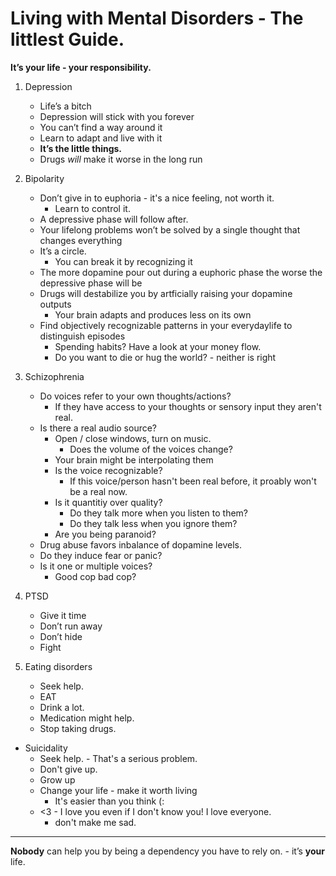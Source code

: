 

# Living with Mental Disorders - The littlest Guide.

**It’s your life - your responsibility.**

1. Depression
	* Life’s a bitch
	* Depression will stick with you forever
	* You can’t find a way around it
	* Learn to adapt and live with it
	*	**It’s the little things.**
	* Drugs *will* make it worse in the long run

2. Bipolarity
	* Don’t give in to euphoria - it's a nice feeling, not worth it.
		* Learn to control it.
	* A depressive phase will follow after.
	* Your lifelong problems won’t be solved by a single thought that changes everything
	* It’s a circle.
		* You can break it by recognizing it
	* The more dopamine pour out during a euphoric phase the worse the depressive
phase will be
	* Drugs will destabilize you by artficially raising your dopamine outputs
		* Your brain adapts and produces less on its own
	*	Find objectively recognizable patterns in your everydaylife to distinguish episodes
		* Spending habits? Have a look at your money flow. 
		* Do you want to die or hug the world? - neither is right
3. Schizophrenia
	*	Do voices refer to your own thoughts/actions?
		*	If they have access to your thoughts or sensory input they aren't real.
	*	Is there a real audio source? 
		*	Open / close windows, turn on music.
			*	Does the volume of the voices change?
		* Your brain might be interpolating them
		* Is the voice recognizable? 
			* If this voice/person hasn't been real before, it proably won't be a real now.
		* Is it quantitiy over quality?
			* Do they talk more when you listen to them?
			* Do they talk less when you ignore them?
		* Are you being paranoid?
	* Drug abuse favors inbalance of dopamine levels.
	* Do they induce fear or panic?
	* Is it one or multiple voices?
		* Good cop bad cop?
4. PTSD
	* Give it time
	* Don’t run away 
	* Don’t hide
	* Fight
5. Eating disorders
	* Seek help.
	* EAT 
	* Drink a lot. 
	* Medication might help. 
	* Stop taking drugs.
* Suicidality
	* Seek help. - That's a serious problem.
	* Don't give up.
	* Grow up
	* Change your life - make it worth living
		* It's easier than you think (: 
	* <3 - I love you even if I don't know you! I love everyone.
		* don't make me sad.
----
**Nobody** can help you by being a dependency you have to rely on. - it’s **your** life.

<!--stackedit_data:
eyJwcm9wZXJ0aWVzIjoidGl0bGU6IExpdmluZyBXaXRoIE1lbn
RhbCBEaXNvcmRlcnMgLSBUaGUgTGl0dGxlc3QgR3VpZGVcbmF1
dGhvcjogTW9yaXR6IFJvZXNzbGVyXG50YWdzOiAnZGVwcmVzc2
lvbiwgYmlwb2xhciBkaXNvcmRlciwgc2NoaXpvcGhyZW5pYSwg
ZWF0aW5nIGRpc29yZGVyLCBQVFNELCdcbmNhdGVnb3JpZXM6IC
dHdWlkZXMsIExpZmVzdHlsZSdcbmV4Y2VycHQ6ID4tXG4gIEEg
ZmV3IHRoaW5ncyBJIGxlYXJudCBsaXZpbmcgd2l0aCBkZXByZX
NzaW9uLCBiaXBvbGFyIGRpc29yZGVyLCBwdHNkLCBhbmRcbiAg
c2NoaXpvcGhyZW5pYS5cbnN0YXR1czogZHJhZnRcbiIsImhpc3
RvcnkiOls2OTEwMzU1ODUsMTAxNTAwMTc1OSwxMzIxNjY1NjIx
LDIwNjkzODgzNTNdfQ==
-->